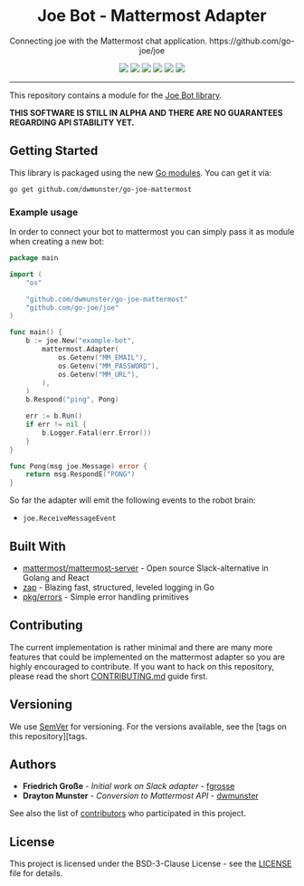 <h1 align="center">Joe Bot - Mattermost Adapter</h1>
<p align="center">Connecting joe with the Mattermost chat application. https://github.com/go-joe/joe</p>
<p align="center">
	<a href="https://github.com/dwmunster/go-joe-mattermost/releases"><img src="https://img.shields.io/github/tag/dwmunster/go-joe-mattermost.svg?label=version&color=brightgreen"></a>
	<a href="https://circleci.com/gh/dwmunster/go-joe-mattermost/tree/master"><img src="https://circleci.com/gh/dwmunster/go-joe-mattermost/tree/master.svg?style=shield"></a>
	<a href="https://goreportcard.com/report/github.com/dwmunster/go-joe-mattermost"><img src="https://goreportcard.com/badge/github.com/dwmunster/go-joe-mattermost"></a>
	<a href="https://codecov.io/gh/dwmunster/go-joe-mattermost"><img src="https://codecov.io/gh/dwmunster/go-joe-mattermost/branch/master/graph/badge.svg"/></a>
	<a href="https://godoc.org/github.com/dwmunster/go-joe-mattermost"><img src="https://img.shields.io/badge/godoc-reference-blue.svg?color=blue"></a>
	<a href="https://github.com/dwmunster/go-joe-mattermost/blob/master/LICENSE"><img src="https://img.shields.io/badge/license-BSD--3--Clause-blue.svg"></a>
</p>

---

This repository contains a module for the [Joe Bot library][joe].

**THIS SOFTWARE IS STILL IN ALPHA AND THERE ARE NO GUARANTEES REGARDING API STABILITY YET.**

## Getting Started

This library is packaged using the new [Go modules][go-modules]. You can get it via:

```
go get github.com/dwmunster/go-joe-mattermost
```

### Example usage

In order to connect your bot to mattermost you can simply pass it as module when
creating a new bot:

```go
package main

import (
	"os"

	"github.com/dwmunster/go-joe-mattermost"
	"github.com/go-joe/joe"
)

func main() {
	b := joe.New("example-bot",
		mattermost.Adapter(
			os.Getenv("MM_EMAIL"),
			os.Getenv("MM_PASSWORD"),
			os.Getenv("MM_URL"),
		),
	)
	b.Respond("ping", Pong)

	err := b.Run()
	if err != nil {
		b.Logger.Fatal(err.Error())
	}
}

func Pong(msg joe.Message) error {
	return msg.RespondE("PONG")
}
```

So far the adapter will emit the following events to the robot brain:

- `joe.ReceiveMessageEvent`

## Built With

* [mattermost/mattermost-server](https://github.com/mattermost/mattermost-server) - Open source Slack-alternative in Golang and React
* [zap](https://github.com/uber-go/zap) - Blazing fast, structured, leveled logging in Go
* [pkg/errors](https://github.com/pkg/errors) - Simple error handling primitives

## Contributing

The current implementation is rather minimal and there are many more features
that could be implemented on the mattermost adapter so you are highly encouraged to
contribute. If you want to hack on this repository, please read the short
[CONTRIBUTING.md](CONTRIBUTING.md) guide first.

## Versioning

We use [SemVer](http://semver.org/) for versioning. For the versions available,
see the [tags on this repository][tags. 

## Authors

- **Friedrich Große** - *Initial work on Slack adapter* - [fgrosse](https://github.com/fgrosse)
- **Drayton Munster** - *Conversion to Mattermost API* - [dwmunster](https://github.com/dwmunster)

See also the list of [contributors][contributors] who participated in this project.

## License

This project is licensed under the BSD-3-Clause License - see the [LICENSE](LICENSE) file for details.

[joe]: https://github.com/go-joe/joe
[go-modules]: https://github.com/golang/go/wiki/Modules
[tags]: https://github.com/dwmunster/go-joe-mattermost/tags
[contributors]: https://github.com/github.com/dwmunster/go-joe-mattermost/contributors
